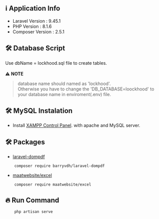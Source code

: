 ## ℹ️ Application Info 

- Laravel Version : 9.45.1
- PHP Version : 8.1.6
- Composer Version : 2.5.1
## 🛠️ Database Script 

Use dbName = lockhood.sql file to create tables.<br>
<br>
:warning: __NOTE__<br>
> database name should named as 'lockhood'.<br>
Otherwise you have to change the 'DB_DATABASE=loockhood' to your database name in enviroment(.env) file.

## 🛠️ MySQL Instalation

- Install [XAMPP Control Panel](https://www.apachefriends.org/download.html). with apache and MySQL server.

## 🛠️ Packages

- [laravel-dompdf](https://packagist.org/packages/barryvdh/laravel-dompdf)
```
    composer require barryvdh/laravel-dompdf
```

- [maatwebsite/excel](https://packagist.org/packages/maatwebsite/excel)
```
    composer require maatwebsite/excel
```
    
## 🔥 Run Command 
```
    php artisan serve
```